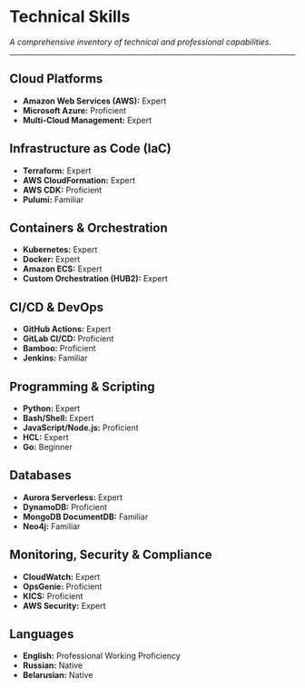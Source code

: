 # Technical Skills

*A comprehensive inventory of technical and professional capabilities.*

---

## Cloud Platforms
- **Amazon Web Services (AWS):** Expert
- **Microsoft Azure:** Proficient
- **Multi-Cloud Management:** Expert

## Infrastructure as Code (IaC)
- **Terraform:** Expert
- **AWS CloudFormation:** Expert
- **AWS CDK:** Proficient
- **Pulumi:** Familiar

## Containers & Orchestration
- **Kubernetes:** Expert
- **Docker:** Expert
- **Amazon ECS:** Expert
- **Custom Orchestration (HUB2):** Expert

## CI/CD & DevOps
- **GitHub Actions:** Expert
- **GitLab CI/CD:** Proficient
- **Bamboo:** Proficient
- **Jenkins:** Familiar

## Programming & Scripting
- **Python:** Expert
- **Bash/Shell:** Expert
- **JavaScript/Node.js:** Proficient
- **HCL:** Expert
- **Go:** Beginner

## Databases
- **Aurora Serverless:** Expert
- **DynamoDB:** Proficient
- **MongoDB DocumentDB:** Familiar
- **Neo4j:** Familiar

## Monitoring, Security & Compliance
- **CloudWatch:** Expert
- **OpsGenie:** Proficient
- **KICS:** Proficient
- **AWS Security:** Expert

## Languages
- **English:** Professional Working Proficiency
- **Russian:** Native
- **Belarusian:** Native
